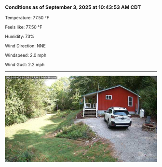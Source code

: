 ### Conditions as of September 3, 2025 at 10:43:53 AM CDT 

Temperature: 77.50 &deg;F

Feels like: 77.50 &deg;F

Humidity: 73%

Wind Direction: NNE

Windspeed: 2.0 mph

Wind Gust: 2.2 mph

---

<img src="./images/latest.jpeg"/>

